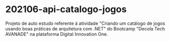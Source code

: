 # 202106-api-catalogo-jogos

Projeto de auto estudo referente à atividade "Criando um catálogo de jogos usando boas práticas de arquitetura com .NET" do Bootcamp "Decola Tech AVANADE" na plataforma Digital Innovation One.
